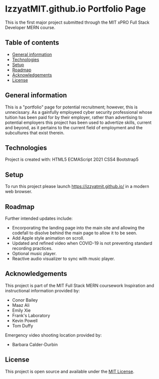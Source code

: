 # IzzyatMIT.github.io Portfolio Page
This is the first major project submitted through the MIT xPRO Full Stack Developer MERN course.

## Table of contents
* [General information](#general-information)
* [Technologies](#technologies)
* [Setup](#setup)
* [Roadmap](#roadmap)
* [Acknowledgements](#acknowledgements)
* [License](#license)

## General information
This is a "portfolio" page for potential recruitment; however, this is unnecissary. As a gainfully employeed cyber security professional whose tuition has been paid for by their employer, rather than advertising to potential employers this project has been used to advertize skills, current and beyond, as it pertains to the current field of employment and the subcultures that exist therein.
	
## Technologies
Project is created with:
HTML5
ECMAScript 2021
CSS4
Bootstrap5
	
## Setup
To run this project please launch https://izzyatmit.github.io/ in a modern web browser.

## Roadmap
Further intended updates include:
* Encorporating the landing page into the main site and allowing the codefall to disolve behind the main page to allow it to be seen.
* Add Apple style animation on scroll.
* Updated and refined video when COVID-19 is not preventing standard recording practices.
* Optional music player.
* Reactive audio visualizer to sync with music player.

## Acknowledgements
This project is part of the MIT Full Stack MERN coursework
Inspiration and instructional information provided by:
* Conor Bailey
* Maaz Ali
* Emily Xie
* Frank's Laboratory
* Kevin Powell
* Tom Duffy

Emergency video shooting location provided by:
* Barbara Calder-Durbin

## License
This project is open source and available under the [MIT License](LICENSE).
